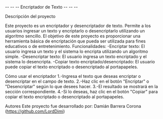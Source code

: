 -- -- -- Encriptador de Texto -- -- --

  Descripción del proyecto

Este proyecto es un encriptador y desencriptador de texto. Permite a los usuarios ingresar un texto y encriptarlo o desencriptarlo utilizando un algoritmo sencillo. El objetivo de este proyecto es proporcionar una herramienta básica de encriptación que pueda ser utilizada para fines educativos o de entretenimiento.
Funcionalidades:
-Encriptar texto: El usuario ingresa un texto y el sistema lo encripta utilizando un algoritmo simple.
-Desencriptar texto: El usuario ingresa un texto encriptado y el sistema lo desencripta.
-Copiar texto encriptado/desencriptado: El usuario puede copiar el texto encriptado o desencriptado al portapapeles.

  Cómo usar el encriptador
1.-Ingresa el texto que deseas encriptar o desencriptar en el campo de texto.
2.-Haz clic en el botón "Encriptar" o "Desencriptar" según lo que desees hacer.
3.-El resultado se mostrará en la sección correspondiente.
4.-Si lo deseas, haz clic en el botón "Copiar" para copiar el texto encriptado o desencriptado al portapapeles.

  Autores
Este proyecto fue desarrollado por:
Damián Barrera Corona (https://github.com/LordDimi)
